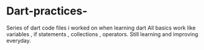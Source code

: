 # Dart-practices-
Series of dart code files i worked on when learning dart 
All basics work like variables , if statements , collections , operators.
Still learning and improving everyday.
